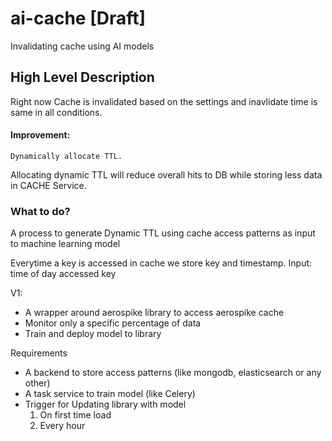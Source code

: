 # ai-cache [Draft]
Invalidating cache using AI models


## High Level Description
Right now Cache is invalidated based on the settings and inavlidate time is same in all conditions.

#### Improvement:
    Dynamically allocate TTL. 
Allocating dynamic TTL will reduce overall hits to DB while storing less data in CACHE Service.


### What to do?
A process to generate Dynamic TTL using cache access patterns as input to machine learning model

 
Everytime a key is accessed in cache we store key and timestamp. 
Input:
  time of day
  accessed key
  

V1:
* A wrapper around aerospike library to access aerospike cache 
* Monitor only a specific percentage of data
* Train and deploy model to library

Requirements
* A backend to store access patterns (like mongodb, elasticsearch or any other)
* A task service to train model (like Celery)
* Trigger for Updating library with model 
   1. On first time load
   2. Every hour
